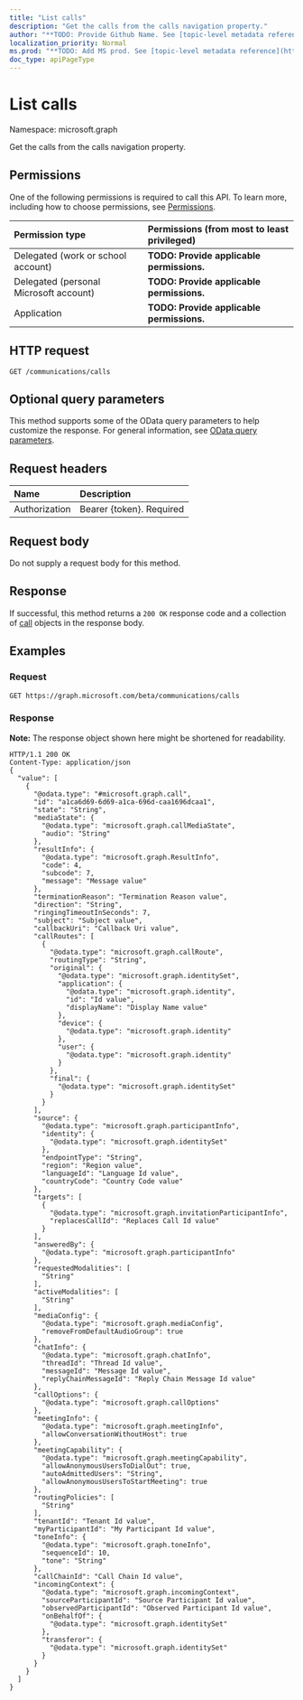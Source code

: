 ```yaml
---
title: "List calls"
description: "Get the calls from the calls navigation property."
author: "**TODO: Provide Github Name. See [topic-level metadata reference](https://msgo.azurewebsites.net/add/document/guidelines/metadata.html#topic-level-metadata)**"
localization_priority: Normal
ms.prod: "**TODO: Add MS prod. See [topic-level metadata reference](https://msgo.azurewebsites.net/add/document/guidelines/metadata.html#topic-level-metadata)**"
doc_type: apiPageType
---
```


# List calls

Namespace: microsoft.graph

Get the calls from the calls navigation property.

## Permissions
One of the following permissions is required to call this API. To learn more, including how to choose permissions, see [Permissions](/concepts/permissions-reference.md).

|Permission type|Permissions (from most to least privileged)|
|:---|:---|
|Delegated (work or school account)|**TODO: Provide applicable permissions.**|
|Delegated (personal Microsoft account)|**TODO: Provide applicable permissions.**|
|Application|**TODO: Provide applicable permissions.**|

## HTTP request
<!-- {
  "blockType": "ignored"
}
-->
``` http
GET /communications/calls
```

## Optional query parameters
This method supports some of the OData query parameters to help customize the response. For general information, see [OData query parameters](/graph/query-parameters).

## Request headers
|Name|Description|
|:---|:---|
|Authorization|Bearer {token}. Required|

## Request body
Do not supply a request body for this method.

## Response
If successful, this method returns a `200 OK` response code and a collection of [call](../resources/call.md) objects in the response body.

## Examples

### Request
<!-- {
  "blockType": "request",
  "name": "get_call"
}
-->
``` http
GET https://graph.microsoft.com/beta/communications/calls
```

### Response
**Note:** The response object shown here might be shortened for readability.
<!-- {
  "blockType": "response",
  "truncated": true,
  "@odata.type": "collection(microsoft.graph.call)"
}
-->
``` http
HTTP/1.1 200 OK
Content-Type: application/json
{
  "value": [
    {
      "@odata.type": "#microsoft.graph.call",
      "id": "a1ca6d69-6d69-a1ca-696d-caa1696dcaa1",
      "state": "String",
      "mediaState": {
        "@odata.type": "microsoft.graph.callMediaState",
        "audio": "String"
      },
      "resultInfo": {
        "@odata.type": "microsoft.graph.ResultInfo",
        "code": 4,
        "subcode": 7,
        "message": "Message value"
      },
      "terminationReason": "Termination Reason value",
      "direction": "String",
      "ringingTimeoutInSeconds": 7,
      "subject": "Subject value",
      "callbackUri": "Callback Uri value",
      "callRoutes": [
        {
          "@odata.type": "microsoft.graph.callRoute",
          "routingType": "String",
          "original": {
            "@odata.type": "microsoft.graph.identitySet",
            "application": {
              "@odata.type": "microsoft.graph.identity",
              "id": "Id value",
              "displayName": "Display Name value"
            },
            "device": {
              "@odata.type": "microsoft.graph.identity"
            },
            "user": {
              "@odata.type": "microsoft.graph.identity"
            }
          },
          "final": {
            "@odata.type": "microsoft.graph.identitySet"
          }
        }
      ],
      "source": {
        "@odata.type": "microsoft.graph.participantInfo",
        "identity": {
          "@odata.type": "microsoft.graph.identitySet"
        },
        "endpointType": "String",
        "region": "Region value",
        "languageId": "Language Id value",
        "countryCode": "Country Code value"
      },
      "targets": [
        {
          "@odata.type": "microsoft.graph.invitationParticipantInfo",
          "replacesCallId": "Replaces Call Id value"
        }
      ],
      "answeredBy": {
        "@odata.type": "microsoft.graph.participantInfo"
      },
      "requestedModalities": [
        "String"
      ],
      "activeModalities": [
        "String"
      ],
      "mediaConfig": {
        "@odata.type": "microsoft.graph.mediaConfig",
        "removeFromDefaultAudioGroup": true
      },
      "chatInfo": {
        "@odata.type": "microsoft.graph.chatInfo",
        "threadId": "Thread Id value",
        "messageId": "Message Id value",
        "replyChainMessageId": "Reply Chain Message Id value"
      },
      "callOptions": {
        "@odata.type": "microsoft.graph.callOptions"
      },
      "meetingInfo": {
        "@odata.type": "microsoft.graph.meetingInfo",
        "allowConversationWithoutHost": true
      },
      "meetingCapability": {
        "@odata.type": "microsoft.graph.meetingCapability",
        "allowAnonymousUsersToDialOut": true,
        "autoAdmittedUsers": "String",
        "allowAnonymousUsersToStartMeeting": true
      },
      "routingPolicies": [
        "String"
      ],
      "tenantId": "Tenant Id value",
      "myParticipantId": "My Participant Id value",
      "toneInfo": {
        "@odata.type": "microsoft.graph.toneInfo",
        "sequenceId": 10,
        "tone": "String"
      },
      "callChainId": "Call Chain Id value",
      "incomingContext": {
        "@odata.type": "microsoft.graph.incomingContext",
        "sourceParticipantId": "Source Participant Id value",
        "observedParticipantId": "Observed Participant Id value",
        "onBehalfOf": {
          "@odata.type": "microsoft.graph.identitySet"
        },
        "transferor": {
          "@odata.type": "microsoft.graph.identitySet"
        }
      }
    }
  ]
}
```

